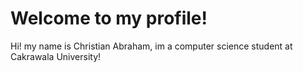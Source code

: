 # Welcome to my profile!
Hi! my name is Christian Abraham, im a computer science student at Cakrawala University!
